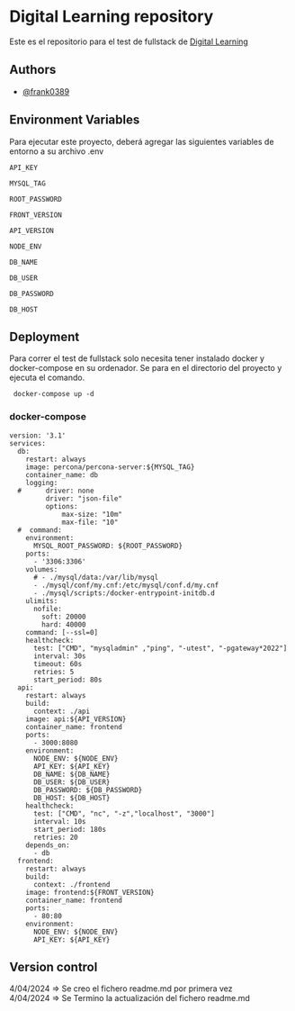 # Digital Learning repository
Este es el repositorio para el test de fullstack de [Digital Learning](https://www.dl.cl/)

## Authors

- [@frank0389](https://github.com/frank0389)


## Environment Variables
Para ejecutar este proyecto, deberá agregar las siguientes variables de entorno a su archivo .env

`API_KEY`

`MYSQL_TAG`

`ROOT_PASSWORD`

`FRONT_VERSION`

`API_VERSION`

`NODE_ENV`

`DB_NAME`

`DB_USER`

`DB_PASSWORD` 

`DB_HOST`


## Deployment
Para correr el test de fullstack solo necesita tener instalado docker y docker-compose en su ordenador. Se para en el directorio del proyecto y ejecuta el comando.

```
 docker-compose up -d
```

### docker-compose
```
version: '3.1'
services:
  db:
    restart: always
    image: percona/percona-server:${MYSQL_TAG}
    container_name: db
    logging:
  #      driver: none
         driver: "json-file"
         options:
             max-size: "10m"
             max-file: "10"
  #  command: 
    environment:
      MYSQL_ROOT_PASSWORD: ${ROOT_PASSWORD}
    ports:
      - '3306:3306'
    volumes:
      # - ./mysql/data:/var/lib/mysql
      - ./mysql/conf/my.cnf:/etc/mysql/conf.d/my.cnf
      - ./mysql/scripts:/docker-entrypoint-initdb.d
    ulimits:
      nofile:
        soft: 20000
        hard: 40000
    command: [--ssl=0]
    healthcheck:
      test: ["CMD", "mysqladmin" ,"ping", "-utest", "-pgateway*2022"]
      interval: 30s
      timeout: 60s
      retries: 5
      start_period: 80s
  api:
    restart: always
    build:
      context: ./api
    image: api:${API_VERSION}
    container_name: frontend
    ports:
      - 3000:8080
    environment:
      NODE_ENV: ${NODE_ENV}
      API_KEY: ${API_KEY}
      DB_NAME: ${DB_NAME}
      DB_USER: ${DB_USER}
      DB_PASSWORD: ${DB_PASSWORD}
      DB_HOST: ${DB_HOST}
    healthcheck:
      test: ["CMD", "nc", "-z","localhost", "3000"]
      interval: 10s
      start_period: 180s
      retries: 20
    depends_on:
      - db
  frontend:
    restart: always
    build:
      context: ./frontend
    image: frontend:${FRONT_VERSION}
    container_name: frontend
    ports:
      - 80:80
    environment:
      NODE_ENV: ${NODE_ENV}
      API_KEY: ${API_KEY}

```

## Version control
 4/04/2024 => Se creo el fichero readme.md por primera vez   
 4/04/2024 => Se Termino la actualización del fichero readme.md 